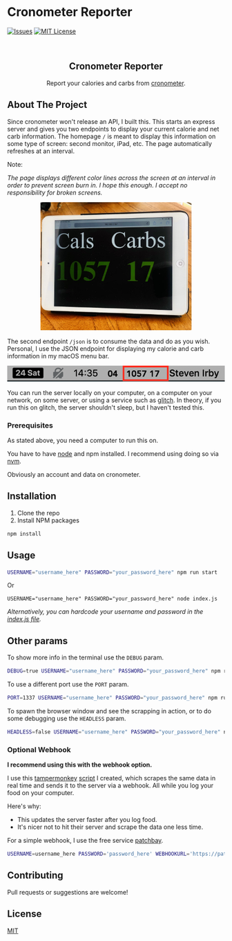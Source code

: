 # Cronometer Reporter

<!-- [![Stargazers][stars-shield]][stars-url] -->
[![Issues][issues-shield]][issues-url]
[![MIT License][license-shield]][license-url]

<!-- PROJECT LOGO -->
<br />
<p align="center">
  <h2 align="center">Cronometer Reporter</h2>

  <p align="center">
    Report your calories and carbs from <a href="https://cronometer.com/">cronometer</a>.
    <br />
  </p>
</p>

## About The Project

Since cronometer won't release an API, I built this. This starts an express server and gives you two endpoints to display your current calorie and net carb information. The homepage `/` is meant to display this information on some type of screen: second monitor, iPad, etc. The page automatically refreshes at an interval.

Note:

_The page displays different color lines across the screen at an interval in order to prevent screen burn in. I hope this enough. I accept no responsibility for broken screens._

<center><img src="public/ipad.jpg" alt="iPad" width="350"/></center>

The second endpoint `/json` is to consume the data and do as you wish. Personal, I use the JSON endpoint for displaying my calorie and carb information in my macOS menu bar.

![macOS Menu][mac-menu]

You can run the server locally on your computer, on a computer on your network, on some server, or using a service such as [glitch](https://glitch.com). In theory, if you run this on glitch, the server shouldn't sleep, but I haven't tested this.

### Prerequisites

As stated above, you need a computer to run this on.

You have to have [node](https://nodejs.org/en/download) and npm installed. I recommend using doing so via [nvm](https://heynode.com/tutorial/install-nodejs-locally-nvm).

Obviously an account and data on cronometer.

## Installation

1. Clone the repo
2. Install NPM packages
```sh
npm install
```

## Usage

```sh
USERNAME="username_here" PASSWORD="your_password_here" npm run start
```

Or

```
USERNAME="username_here" PASSWORD="your_password_here" node index.js
```

_Alternatively, you can hardcode your username and password in the [index.js file](./index.js)._

## Other params

To show more info in the terminal use the `DEBUG` param.

```sh
DEBUG=true USERNAME="username_here" PASSWORD="your_password_here" npm run start
```

To use a different port use the `PORT` param.

```sh
PORT=1337 USERNAME="username_here" PASSWORD="your_password_here" npm run start
```

To spawn the browser window and see the scrapping in action, or to do some debugging use the `HEADLESS` param.

```sh
HEADLESS=false USERNAME="username_here" PASSWORD="your_password_here" npm run start
```

### Optional Webhook

**I recommend using this with the webhook option.**

I use this [tampermonkey](https://www.tampermonkey.net/) [script](https://gist.github.com/stevenirby/cbb26cb1571915952f1ccad99f058cd9) I created, which scrapes the same data in real time and sends it to the server via a webhook. All while you log your food on your computer.

Here's why:
* This updates the server faster after you log food.
* It's nicer not to hit their server and scrape the data one less time.

For a simple webhook, I use the free service [patchbay](https://patchbay.pub/).

```sh
USERNAME=username_here PASSWORD='password_here' WEBHOOKURL='https://patchbay.pub/<unique_id_here>?persist=true' npm run start
```

## Contributing

Pull requests or suggestions are welcome!


## License
[MIT](https://choosealicense.com/licenses/mit/)


[stars-shield]: https://img.shields.io/github/stars/stevenirby/cronometer-reporter.svg?style=flat-square
[stars-url]: https://github.com/stevenirby/cronometer-reporter/stargazers
[issues-shield]: https://img.shields.io/github/issues/stevenirby/cronometer-reporter.svg?style=flat-square
[issues-url]: https://github.com/stevenirby/cronometer-reporter/issues
[license-shield]: https://img.shields.io/github/license/stevenirby/cronometer-reporter.svg?style=flat-square
[license-url]: https://github.com/stevenirby/cronometer-reporter/blob/master/LICENSE.txt
[mac-menu]: public/mac_menu.png
[iPad]: public/ipad.jpg
